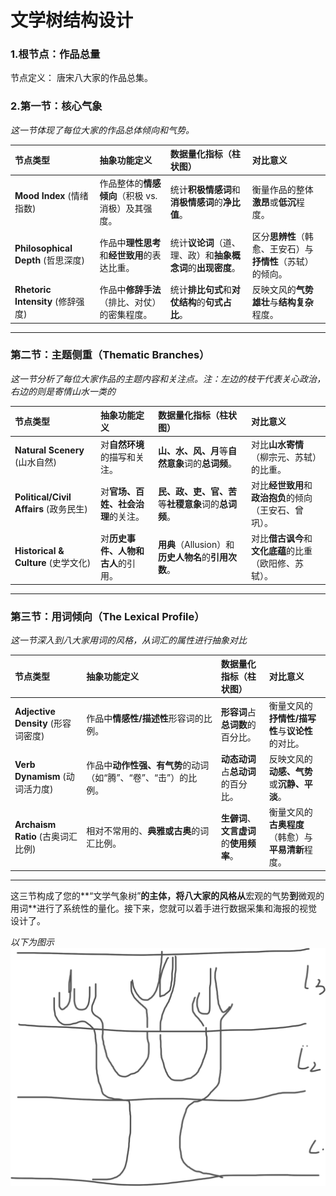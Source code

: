 # 文学树结构设计

### 1.根节点：作品总量 
节点定义： 唐宋八大家的作品总集。

### 2.第一节：核心气象
*这一节体现了每位大家的作品总体倾向和气势。*


| 节点类型 | 抽象功能定义 | 数据量化指标（柱状图） | 对比意义 |
| :--- | :--- | :--- | :--- |
| **Mood Index** (情绪指数) | 作品整体的**情感倾向**（积极 vs. 消极）及其强度。 | 统计**积极情感词**和**消极情感词**的**净比值**。 | 衡量作品的整体**激昂**或**低沉**程度。 |
| **Philosophical Depth** (哲思深度) | 作品中**理性思考**和**经世致用**的表达比重。 | 统计**议论词**（道、理、政）和**抽象概念词**的**出现密度**。 | 区分**思辨性**（韩愈、王安石）与**抒情性**（苏轼）的倾向。 |
| **Rhetoric Intensity** (修辞强度) | 作品中**修辞手法**（排比、对仗）的密集程度。 | 统计**排比句式**和**对仗结构**的**句式占比**。 | 反映文风的**气势雄壮**与**结构复杂**程度。 |

---

### 第二节：主题侧重（Thematic Branches）
*这一节分析了每位大家作品的主题内容和关注点。注：左边的枝干代表关心政治，右边的则是寄情山水一类的*

| 节点类型 | 抽象功能定义 | 数据量化指标（柱状图） | 对比意义 |
| :--- | :--- | :--- | :--- |
| **Natural Scenery** (山水自然) | 对**自然环境**的描写和关注。 | **山、水、风、月**等**自然意象**词的**总词频**。 | 对比**山水寄情**（柳宗元、苏轼）的比重。 |
| **Political/Civil Affairs** (政务民生) | 对**官场、百姓、社会治理**的关注。 | **民、政、吏、官、苦**等**社稷意象**词的**总词频**。 | 对比**经世致用**和**政治抱负**的倾向（王安石、曾巩）。 |
| **Historical & Culture** (史学文化) | 对**历史事件、人物和古人**的引用。 | **用典**（Allusion）和**历史人物名**的**引用次数**。 | 对比**借古讽今**和**文化底蕴**的比重（欧阳修、苏轼）。 |

---

### 第三节：用词倾向（The Lexical Profile）
*这一节深入到八大家用词的风格，从词汇的属性进行抽象对比*

| 节点类型 | 抽象功能定义 | 数据量化指标（柱状图） | 对比意义 |
| :--- | :--- | :--- | :--- |
| **Adjective Density** (形容词密度) | 作品中**情感性/描述性**形容词的比例。 | **形容词**占**总词数**的百分比。 | 衡量文风的**抒情性/描写性**与**议论性**的对比。 |
| **Verb Dynamism** (动词活力度) | 作品中**动作性强、有气势**的动词（如“腾”、“卷”、“击”）的比例。 | **动态动词**占**总动词**的百分比。 | 反映文风的**动感、气势**或**沉静、平淡**。 |
| **Archaism Ratio** (古奥词汇比例) | 相对不常用的、**典雅或古奥**的词汇比例。 | **生僻词**、**文言虚词**的**使用频率**。 | 衡量文风的**古奥程度**（韩愈）与**平易清新**程度。 |

---

这三节构成了您的**“文学气象树”**的主体，将八大家的风格从**宏观的气势**到**微观的用词**进行了系统性的量化。接下来，您就可以着手进行数据采集和海报的视觉设计了。

*以下为图示*
![syntaxtree](img/syntax_tree.png)